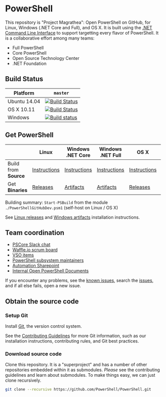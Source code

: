 PowerShell
==========

This repository is "Project Magrathea": Open PowerShell on GitHub, for
Linux, Windows (.NET Core and Full), and OS X. It is built using the
[.NET Command Line Interface][dotnet-cli] to support targetting every
flavor of PowerShell. It is a collaborative effort among many teams:

- Full PowerShell
- Core PowerShell
- Open Source Technology Center
- .NET Foundation

[dotnet-cli]: https://github.com/dotnet/cli

Build Status
------------

| Platform     | `master` |
|--------------|----------|
| Ubuntu 14.04 | [![Build Status](https://travis-ci.com/PowerShell/PowerShell.svg?token=31YifM4jfyVpBmEGitCm&branch=master)](https://travis-ci.com/PowerShell/PowerShell) |
| OS X 10.11   | [![Build Status](https://travis-ci.com/PowerShell/PowerShell.svg?token=31YifM4jfyVpBmEGitCm&branch=master)](https://travis-ci.com/PowerShell/PowerShell) |
| Windows      | [![Build status](https://ci.appveyor.com/api/projects/status/wb0a0apbn4aiccp1/branch/master?svg=true)](https://ci.appveyor.com/project/PowerShell/powershell-linux/branch/master) |

Get PowerShell
--------------

|                       | Linux | Windows .NET Core | Windows .NET Full | OS X | PSRP |
|-----------------------|-------|-------------------|-------------------|------|------|
| Build from **Source** | [Instructions](docs/building/linux.md) | [Instructions](docs/building/windows-core.md) | [Instructions](docs/building/windows-full.md) | [Instructions](docs/building/osx.md) | [Instructions][psrp] |
| Get **Binaries**      | [Releases][] | [Artifacts][] | [Artifacts][] | [Releases][] | TBD |

Building summary: `Start-PSBuild` from the module
`./PowerShellGitHubDev.psm1` (self-host on Linux / OS X)

See [Linux releases](docs/installation/linux.md) and
[Windows artifacts](docs/installation/windows.md) installation
instructions.

[releases]: https://github.com/PowerShell/PowerShell/releases
[artifacts]: https://ci.appveyor.com/project/PowerShell/powershell-linux/build/artifacts
[psrp]: https://github.com/PowerShell/psl-omi-provider

Team coordination
-----------------

- [PSCore Slack chat](https://pscore.slack.com/)
- [Waffle.io scrum board](https://waffle.io/PowerShell/PowerShell)
- [VSO items](https://aka.ms/openps)
- [PowerShell subsystem maintainers](https://aka.ms/psowners)
- [Automation Sharepoint](https://aka.ms/pscore)
- [Internal Open PowerShell Documents](https://github.com/PowerShell/Internal-PowerShellTeam-Tools/tree/master/OpenPowerShellDocs)

If you encounter any problems, see the [known issues](KNOWNISSUES.md),
search the [issues][], and if all else fails, open a new issue.

[issues]: https://github.com/PowerShell/PowerShell/issues

Obtain the source code
----------------------

### Setup Git

Install [Git][], the version control system.

See the [Contributing Guidelines](.github/CONTRIBUTING.md) for more Git
information, such as our installation instructions, contributing
rules, and Git best practices.

[Git]: https://git-scm.com/documentation

### Download source code

Clone this repository. It is a "superproject" and has a number of
other repositories embedded within it as submodules. *Please* see the
contributing guidelines and learn about submodules. To make things
easy, we can just clone recursively.

```sh
git clone --recursive https://github.com/PowerShell/PowerShell.git
```
